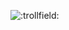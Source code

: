 ![:trollfield:](https://cdn.discordapp.com/emojis/488896047402450954.webp?size=48&quality=lossless)

